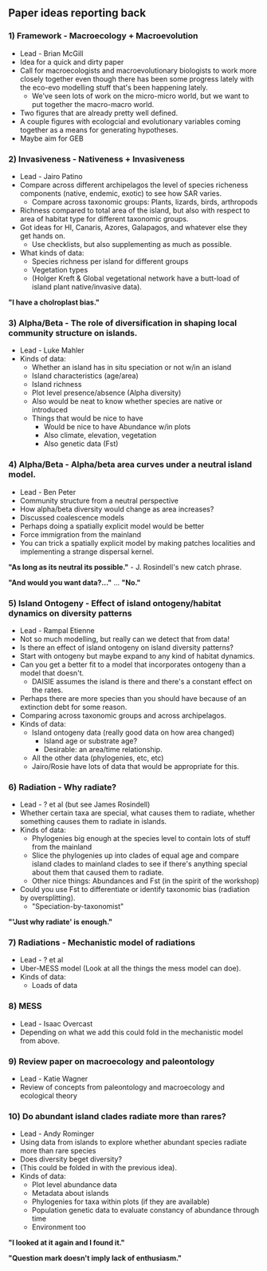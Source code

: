 ## Paper ideas reporting back

### 1) Framework - Macroecology + Macroevolution
* Lead - Brian McGill
* Idea for a quick and dirty paper
* Call for macroecologists and macroevolutionary biologists to work more closely together even though there has been some progress lately with the eco-evo modelling stuff that's been happening lately.
    * We've seen lots of work on the micro-micro world, but we want to put together the macro-macro world.
* Two figures that are already pretty well defined.
* A couple figures with ecologcial and evolutionary variables coming together as a means for generating hypotheses.
* Maybe aim for GEB

### 2) Invasiveness - Nativeness + Invasiveness
* Lead - Jairo Patino
* Compare across different archipelagos the level of species richeness components (native, endemic, exotic) to see how SAR varies.
    * Compare across taxonomic groups: Plants, lizards, birds, arthropods
* Richness compared to total area of the island, but also with respect to area of habitat type for different taxonomic groups.
* Got ideas for HI, Canaris, Azores, Galapagos, and whatever else they get hands on.
    * Use checklists, but also supplementing as much as possible.
* What kinds of data:
    * Species richness per island for different groups
    * Vegetation types
    * (Holger Kreft & Global vegetational network have a butt-load of island plant native/invasive data).

**"I have a cholroplast bias."**

### 3) Alpha/Beta - The role of diversification in shaping local community structure on islands.
* Lead - Luke Mahler
* Kinds of data:
    * Whether an island has in situ speciation or not w/in an island
    * Island characteristics (age/area)
    * Island richness
    * Plot level presence/absence (Alpha diversity)
    * Also would be neat to know whether species are native or introduced
    * Things that would be nice to have
        * Would be nice to have Abundance w/in plots
        * Also climate, elevation, vegetation
        * Also genetic data (Fst)

### 4) Alpha/Beta - Alpha/beta area curves under a neutral island model.
* Lead - Ben Peter
* Community structure from a neutral perspective
* How alpha/beta diversity would change as area increases?
* Discussed coalescence models
* Perhaps doing a spatially explicit model would be better
* Force immigration from the mainland
* You can trick a spatially explicit model by making patches localities and implementing a strange dispersal kernel.

**"As long as its neutral its possible."** - J. Rosindell's new catch phrase.

**"And would you want data?..."** ... **"No."**

### 5) Island Ontogeny - Effect of island ontogeny/habitat dynamics on diversity patterns
* Lead - Rampal Etienne
* Not so much modelling, but really can we detect that from data!
* Is there an effect of island ontogeny on island diversity patterns?
* Start with ontogeny but maybe expand to any kind of habitat dynamics.
* Can you get a better fit to a model that incorporates ontogeny than a model that doesn't.
    * DAISIE assumes the island is there and there's a constant effect on the rates.
* Perhaps there are more species than you should have because of an extinction debt for some reason.
* Comparing across taxonomic groups and across archipelagos.
* Kinds of data:
    * Island ontogeny data (really good data on how area changed)
        * Island age or substrate age?
        * Desirable: an area/time relationship.
    * All the other data (phylogenies, etc, etc)
    * Jairo/Rosie have lots of data that would be appropriate for this.

### 6) Radiation - Why radiate?
* Lead - ? et al (but see James Rosindell)
* Whether certain taxa are special, what causes them to radiate, whether something causes them to radiate in islands.
* Kinds of data:
    * Phylogenies big enough at the species level to contain lots of stuff from the mainland
    * Slice the phylogenies up into clades of equal age and compare island clades to mainland clades to see if there's anything special about them that caused them to radiate.
    * Other nice things: Abundances and Fst (in the spirit of the workshop)
* Could you use Fst to differentiate or identify taxonomic bias (radiation by oversplitting).
    * "Speciation-by-taxonomist"

**"'Just why radiate' is enough."**

### 7) Radiations - Mechanistic model of radiations
* Lead - ? et al
* Uber-MESS model (Look at all the things the mess model can doe).
* Kinds of data:
    * Loads of data

### 8) MESS
* Lead - Isaac Overcast
* Depending on what we add this could fold in the mechanistic model from above.

### 9) Review paper on macroecology and paleontology
* Lead - Katie Wagner
* Review of concepts from paleontology and macroecology and ecological theory

### 10) Do abundant island clades radiate more than rares?
* Lead - Andy Rominger
* Using data from islands to explore whether abundant species radiate more than rare species
* Does diversity beget diversity?
* (This could be folded in with the previous idea).
* Kinds of data:
    * Plot level abundance data
    * Metadata about islands
    * Phylogenies for taxa within plots (if they are available)
    * Population genetic data to evaluate constancy of abundance through time
    * Environment too

**"I looked at it again and I found it."**

**"Question mark doesn't imply lack of enthusiasm."**
